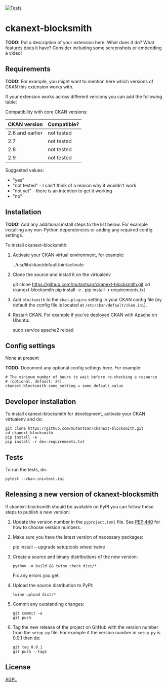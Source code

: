 [![Tests](https://github.com/mutantsan/ckanext-blocksmith/workflows/Tests/badge.svg?branch=main)](https://github.com/mutantsan/ckanext-blocksmith/actions)

# ckanext-blocksmith

**TODO:** Put a description of your extension here:  What does it do? What features does it have? Consider including some screenshots or embedding a video!


## Requirements

**TODO:** For example, you might want to mention here which versions of CKAN this
extension works with.

If your extension works across different versions you can add the following table:

Compatibility with core CKAN versions:

| CKAN version    | Compatible?   |
| --------------- | ------------- |
| 2.6 and earlier | not tested    |
| 2.7             | not tested    |
| 2.8             | not tested    |
| 2.9             | not tested    |

Suggested values:

* "yes"
* "not tested" - I can't think of a reason why it wouldn't work
* "not yet" - there is an intention to get it working
* "no"


## Installation

**TODO:** Add any additional install steps to the list below.
   For example installing any non-Python dependencies or adding any required
   config settings.

To install ckanext-blocksmith:

1. Activate your CKAN virtual environment, for example:

     . /usr/lib/ckan/default/bin/activate

2. Clone the source and install it on the virtualenv

    git clone https://github.com/mutantsan/ckanext-blocksmith.git
    cd ckanext-blocksmith
    pip install -e .
	pip install -r requirements.txt

3. Add `blocksmith` to the `ckan.plugins` setting in your CKAN
   config file (by default the config file is located at
   `/etc/ckan/default/ckan.ini`).

4. Restart CKAN. For example if you've deployed CKAN with Apache on Ubuntu:

     sudo service apache2 reload


## Config settings

None at present

**TODO:** Document any optional config settings here. For example:

	# The minimum number of hours to wait before re-checking a resource
	# (optional, default: 24).
	ckanext.blocksmith.some_setting = some_default_value


## Developer installation

To install ckanext-blocksmith for development, activate your CKAN virtualenv and
do:

    git clone https://github.com/mutantsan/ckanext-blocksmith.git
    cd ckanext-blocksmith
    pip install -e .
    pip install -r dev-requirements.txt


## Tests

To run the tests, do:

    pytest --ckan-ini=test.ini


## Releasing a new version of ckanext-blocksmith

If ckanext-blocksmith should be available on PyPI you can follow these steps to publish a new version:

1. Update the version number in the `pyproject.toml` file. See [PEP 440](http://legacy.python.org/dev/peps/pep-0440/#public-version-identifiers) for how to choose version numbers.

2. Make sure you have the latest version of necessary packages:

    pip install --upgrade setuptools wheel twine

3. Create a source and binary distributions of the new version:

       python -m build && twine check dist/*

   Fix any errors you get.

4. Upload the source distribution to PyPI:

       twine upload dist/*

5. Commit any outstanding changes:

       git commit -a
       git push

6. Tag the new release of the project on GitHub with the version number from
   the `setup.py` file. For example if the version number in `setup.py` is
   0.0.1 then do:

       git tag 0.0.1
       git push --tags

## License

[AGPL](https://www.gnu.org/licenses/agpl-3.0.en.html)
